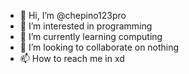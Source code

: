 - 👋 Hi, I’m @chepino123pro
- 👀 I’m interested in programming
- 🌱 I’m currently learning computing
- 💞️ I’m looking to collaborate on nothing 
- 📫 How to reach me in xd

<!---
chepino123pro/chepino123pro is a ✨ special ✨ repository because its `README.md` (this file) appears on your GitHub profile.
You can click the Preview link to take a look at your changes.
--->

